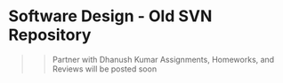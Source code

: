 # Software Design - Old SVN Repository
>>Partner with Dhanush Kumar
Assignments, Homeworks, and Reviews will be posted soon
